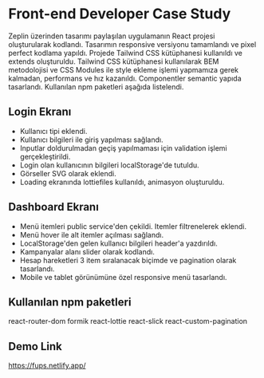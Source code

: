 # Front-end Developer Case Study
Zeplin üzerinden tasarımı paylaşılan uygulamanın React projesi oluşturularak kodlandı. Tasarımın responsive versiyonu tamamlandı ve pixel perfect 
kodlama yapıldı. Projede Tailwind CSS kütüphanesi kullanıldı ve extends oluşturuldu. Tailwind CSS kütüphanesi kullanılarak BEM metodolojisi ve CSS Modules ile style ekleme işlemi yapmamıza gerek kalmadan, performans ve hız kazanıldı. Componentler semantic yapıda tasarlandı. Kullanılan npm paketleri aşağıda listelendi.

## Login Ekranı
- Kullanıcı tipi eklendi.
- Kullanıcı bilgileri ile giriş yapılması sağlandı.
- Inputlar doldurulmadan geçiş yapılmaması için validation işlemi gerçekleştirildi.
- Login olan kullanıcının bilgileri localStorage'de tutuldu.
- Görseller SVG olarak eklendi.
- Loading ekranında lottiefiles kullanıldı, animasyon oluşturuldu.

## Dashboard Ekranı
- Menü itemleri public service'den çekildi. Itemler filtrenelerek eklendi.
- Menü hover ile alt itemler açılması sağlandı.
- LocalStorage'den gelen kullanıcı bilgileri header'a yazdırıldı.
- Kampanyalar alanı slider olarak kodlandı.
- Hesap hareketleri 3 item sıralanacak biçimde ve pagination olarak tasarlandı.
- Mobile ve tablet görünümüne özel responsive menü tasarlandı.

## Kullanılan npm paketleri
react-router-dom
formik
react-lottie
react-slick
react-custom-pagination

## Demo Link
https://fups.netlify.app/
